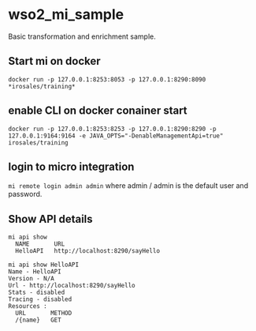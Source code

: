 # wso2_mi_sample
Basic transformation and enrichment sample.

## Start mi on docker
```docker run -p 127.0.0.1:8253:8053 -p 127.0.0.1:8290:8090 *irosales/training*```


## enable CLI on docker conainer start

```docker run -p 127.0.0.1:8253:8253 -p 127.0.0.1:8290:8290 -p 127.0.0.1:9164:9164 -e JAVA_OPTS="-DenableManagementApi=true"  irosales/training```


## login to micro integration


```mi remote login admin admin``` where admin / admin is the default user and password.

## Show API details

```
mi api show
  NAME       URL
  HelloAPI   http://localhost:8290/sayHello

mi api show HelloAPI
Name - HelloAPI
Version - N/A
Url - http://localhost:8290/sayHello
Stats - disabled
Tracing - disabled
Resources :
  URL       METHOD
  /{name}   GET
```



